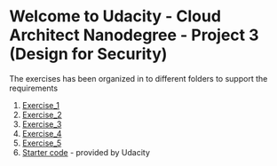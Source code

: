 # Welcome to Udacity - Cloud Architect Nanodegree - Project 3 (Design for Security)

The exercises has been organized in to different folders to support the requirements

1. [Exercise_1](/Exercise1)
2. [Exercise_2](/Exercise2)
3. [Exercise_3](/Exercise3)
4. [Exercise_4](/Exercise4)
5. [Exercise_5](/Exercise5)
6. [Starter code](/starter)  - provided by Udacity 


